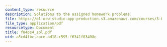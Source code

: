 ```yaml
---
content_type: resource
description: Solutions to the assigned homework problems.
file: https://ol-ocw-studio-app-production.s3.amazonaws.com/courses/3-012-fundamentals-of-materials-science-fall-2005/a5cd4fbccacead18c595f6341f83408c_f04ps4_sol.pdf
file_type: application/pdf
resourcetype: Document
title: f04ps4_sol.pdf
uid: a5cd4fbc-cace-ad18-c595-f6341f83408c
---
```


